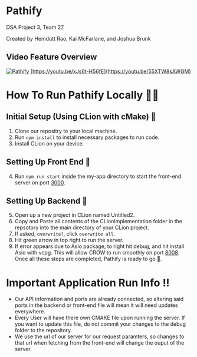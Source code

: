 # Pathify
DSA Project 3, Team 27

Created by Hemdutt Rao, Kai McFarlane, and Joshua Brunk

## Video Feature Overview
[![Pathify](https://img.youtube.com/vi/55XTW8sAWGM/0.jpg)](https://www.youtube.com/watch?v=55XTW8sAWGM)
[https://youtu.be/xJs6t-H56fE](https://youtu.be/55XTW8sAWGM)

# How To Run Pathify Locally 👨‍💻

## Initial Setup (Using CLion with cMake) 📖
1) Clone our repositry to your local machine.
2) Run ```npm install``` to install necessary packages to run code.
3) Install CLion on your device.

## Setting Up Front End 🎨
4) Run ```npm run start``` inside the my-app directory to start the front-end server on port [3000](http://localhost:3000/).

## Setting Up Backend 🛜
5) Open up a new project in CLion named Untitled2.
6) Copy and Paste all contents of the CLionImplementation folder in the repsotory into the main directory of your CLion project.
7) If asked, ```overwrite?```, click ```overwrite all```.
8) Hit green arrow in top right to run the server.
9) If error appears due to Asio package, to right hit debug, and hit install Asio with vcpg. This will allow CROW to run smoothly on port [8008](http://0.0.0.0:8008/).
Once all these steps are completed, Pathify is ready to go 🚀.

# Important Application Run Info ‼️
* Our API information and ports are already connected, so altering said ports in the backend or front-end file will mean it will need updates everywhere.
* Every User will have there own CMAKE file upon running the server. If you want to update this file, do not commit your changes to the debug folder to the repository.
* We use the url of our server for our request paramters, so changes to that url when fetching from the front-end will change the ouput of the server.


